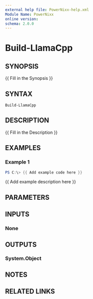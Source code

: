```yaml
---
external help file: PowerNixx-help.xml
Module Name: PowerNixx
online version:
schema: 2.0.0
---
```


# Build-LlamaCpp

## SYNOPSIS
{{ Fill in the Synopsis }}

## SYNTAX

```
Build-LlamaCpp
```

## DESCRIPTION
{{ Fill in the Description }}

## EXAMPLES

### Example 1
```powershell
PS C:\> {{ Add example code here }}
```

{{ Add example description here }}

## PARAMETERS

## INPUTS

### None
## OUTPUTS

### System.Object
## NOTES

## RELATED LINKS
